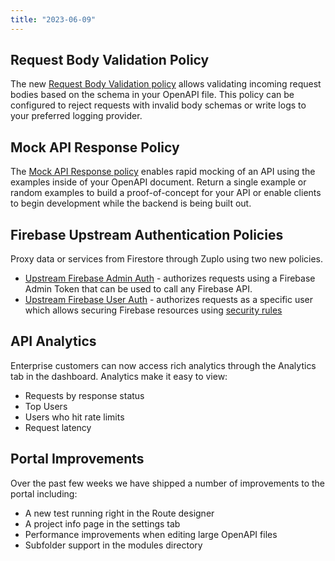 ```yaml
---
title: "2023-06-09"
---
```


## Request Body Validation Policy

The new
[Request Body Validation policy](https://zuplo.com/docs/policies/request-validation-inbound)
allows validating incoming request bodies based on the schema in your OpenAPI
file. This policy can be configured to reject requests with invalid body schemas
or write logs to your preferred logging provider.

## Mock API Response Policy

The [Mock API Response policy](https://zuplo.com/docs/policies/mock-api-inbound)
enables rapid mocking of an API using the examples inside of your OpenAPI
document. Return a single example or random examples to build a proof-of-concept
for your API or enable clients to begin development while the backend is being
built out.

## Firebase Upstream Authentication Policies

Proxy data or services from Firestore through Zuplo using two new policies.

- [Upstream Firebase Admin Auth](https://zuplo.com/docs/policies/upstream-firebase-admin-auth-inbound) -
  authorizes requests using a Firebase Admin Token that can be used to call any
  Firebase API.
- [Upstream Firebase User Auth](https://zuplo.com/docs/policies/upstream-firebase-user-auth-inbound) -
  authorizes requests as a specific user which allows securing Firebase
  resources using
  [security rules](https://firebase.google.com/docs/rules/rules-and-auth)

## API Analytics

Enterprise customers can now access rich analytics through the Analytics tab in
the dashboard. Analytics make it easy to view:

- Requests by response status
- Top Users
- Users who hit rate limits
- Request latency

## Portal Improvements

Over the past few weeks we have shipped a number of improvements to the portal
including:

- A new test running right in the Route designer
- A project info page in the settings tab
- Performance improvements when editing large OpenAPI files
- Subfolder support in the modules directory
